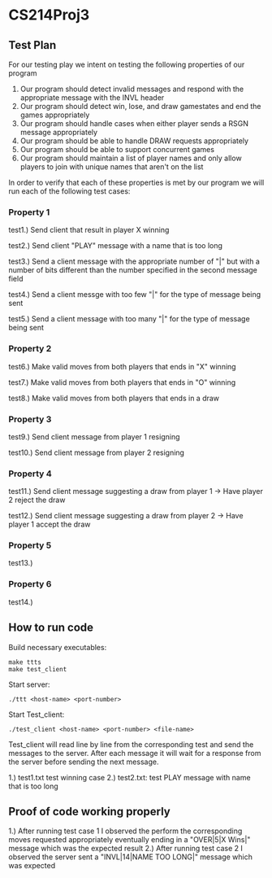 # CS214Proj3

## Test Plan
  
  For our testing play we intent on testing the following properties of our program
  
  1. Our program should detect invalid messages and respond with the appropriate message with the INVL header
  2. Our program should detect win, lose, and draw gamestates and end the games appropriately
  3. Our program should handle cases when either player sends a RSGN message appropriately
  4. Our program should be able to handle DRAW requests appropriately
  5. Our program should be able to support concurrent games
  6. Our program should maintain a list of player names and only allow players to join with unique names that aren't on the list

  In order to verify that each of these properties is met by our program we will run each of the following test cases: 
  
  ### Property 1
  
  test1.) Send client that result in player X winning 
  
  test2.) Send client "PLAY" message with a name that is too long 
  
  test3.) Send a client message with the appropriate number of "|" but with a number of bits different than the number specified in the second message field
  
  test4.) Send a client messge with too few "|" for the type of message being sent
  
  test5.) Send a client message with too many "|" for the type of message being sent
  
  ### Property 2
  
  test6.) Make valid moves from both players that ends in "X" winning 
  
  test7.) Make valid moves from both players that ends in "O" winning
  
  test8.) Make valid moves from both players that ends in a draw
 
  ### Property 3 
  
  test9.) Send client message from player 1 resigning 
  
  test10.) Send client message from player 2 resigning
  
  ### Property 4
  
  test11.) Send client message suggesting a draw from player 1
             -> Have player 2 reject the draw
             
  test12.) Send client message suggesting a draw from player 2
             -> Have player 1 accept the draw
  
  
  ### Property 5
  
  test13.)
  
  ### Property 6
  
  test14.)
  
  
## How to run code

  Build necessary executables:
  ```
  make ttts
  make test_client
  ```

  Start server:
  ```
  ./ttt <host-name> <port-number>
  ```

  Start Test_client: 
  ```
  ./test_client <host-name> <port-number> <file-name>
  ```

  Test_client will read line by line from the corresponding test <file-name> and send the messages to the server. After each message it will wait for a response from the server before sending the next message.

  1.) test1.txt test winning case
  2.) test2.txt: test PLAY message with name that is too long

## Proof of code working properly
  1.) After running test case 1 I observed the perform the corresponding moves requested appropriately eventually ending in a "OVER|5|X Wins|" message which was the expected result
  2.) After running test case 2 I observed the server sent a "INVL|14|NAME TOO LONG|" message which was expected

